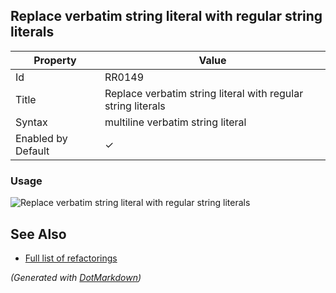 ## Replace verbatim string literal with regular string literals

| Property           | Value                                                        |
| ------------------ | ------------------------------------------------------------ |
| Id                 | RR0149                                                       |
| Title              | Replace verbatim string literal with regular string literals |
| Syntax             | multiline verbatim string literal                            |
| Enabled by Default | &#x2713;                                                     |

### Usage

![Replace verbatim string literal with regular string literals](../../images/refactorings/ReplaceVerbatimStringLiteralWithRegularStringLiterals.png)

## See Also

* [Full list of refactorings](Refactorings.md)


*\(Generated with [DotMarkdown](http://github.com/JosefPihrt/DotMarkdown)\)*